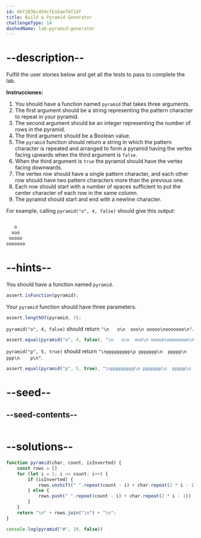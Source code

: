```yaml
---
id: 66f2836c459cfb16ae76f24f
title: Build a Pyramid Generator
challengeType: 14
dashedName: lab-pyramid-generator
---
```


# --description--

Fulfill the user stories below and get all the tests to pass to complete the lab.

**Instrucciones:**

1. You should have a function named `pyramid` that takes three arguments.
1. The first argument should be a string representing the pattern character to repeat in your pyramid.
1. The second argument should be an integer representing the number of rows in the pyramid.
1. The third argument should be a Boolean value.
1. The `pyramid` function should return a string in which the pattern character is repeated and arranged to form a pyramid having the vertex facing upwards when the third argument is `false`.
1. When the third argument is `true` the pyramid should have the vertex facing downwards.
1. The vertex row should have a single pattern character, and each other row should have two pattern characters more than the previous one.
1. Each row should start with a number of spaces sufficient to put the center character of each row in the same column.
1. The pyramid should start and end with a newline character.

For example, calling `pyramid("o", 4, false)` should give this output:

```js

   o
  ooo
 ooooo
ooooooo

```

# --hints--

You should have a function named `pyramid`.

```js
assert.isFunction(pyramid);
```

Your `pyramid` function should have three parameters.

```js
assert.lengthOf(pyramid, 3);
```

`pyramid("o", 4, false)` should return `"\n   o\n  ooo\n ooooo\nooooooo\n"`.

```js
assert.equal(pyramid("o", 4, false), "\n   o\n  ooo\n ooooo\nooooooo\n")
```

`pyramid("p", 5, true)` should return `"\nppppppppp\p ppppppp\n  ppppp\n   ppp\n    p\n"`.

```js
assert.equal(pyramid("p", 5, true), "\nppppppppp\n ppppppp\n  ppppp\n   ppp\n    p\n")
```

# --seed--

## --seed-contents--

```js

```

# --solutions--

```js
function pyramid(char, count, isInverted) {
    const rows = []
    for (let i = 1; i <= count; i++) {
        if (isInverted) {
            rows.unshift(" ".repeat(count - i) + char.repeat(2 * i - 1))
        } else {
            rows.push(" ".repeat(count - i) + char.repeat(2 * i - 1))
        }        
    }
    return "\n" + rows.join("\n") + "\n";
}

console.log(pyramid("#", 10, false))

```

